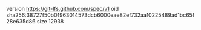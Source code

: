 version https://git-lfs.github.com/spec/v1
oid sha256:38727f50b01963014573dcb6000eae82ef732aa10225489ad1bc65f28e635d86
size 12938
